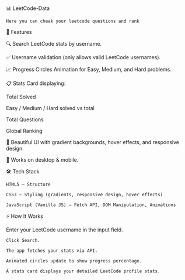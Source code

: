 📊 LeetCode-Data

    Here you can cheak your leetcode questions and rank

🚀 Features

   🔍 Search LeetCode stats by username.

   ✅ Username validation (only allows valid LeetCode usernames).

   📈 Progress Circles Animation for Easy, Medium, and Hard problems.

   📋 Stats Card displaying:

Total Solved

   Easy / Medium / Hard solved vs total

   Total Questions

   Global Ranking

   🎨 Beautiful UI with gradient backgrounds, hover effects, and responsive design.

   📱 Works on desktop & mobile.

🛠️ Tech Stack

    HTML5 – Structure

    CSS3 – Styling (gradients, responsive design, hover effects)

    JavaScript (Vanilla JS) – Fetch API, DOM Manipulation, Animations

⚡ How It Works

Enter your LeetCode username in the input field.

    Click Search.

    The app fetches your stats via API.

    Animated circles update to show progress percentage.

    A stats card displays your detailed LeetCode profile stats.
